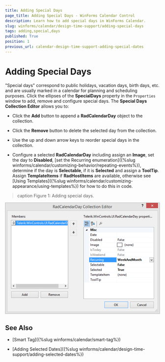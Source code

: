 ```yaml
---
title: Adding Special Days
page_title: Adding Special Days - WinForms Calendar Control
description: Learn how to add special days in WinForms Calendar.
slug: winforms/calendar/design-time-support/adding-special-days
tags: adding,special,days
published: True
position: 1
previous_url: calendar-design-time-support-adding-special-dates
---
```


# Adding Special Days


"Special days" correspond to public holidays, vacation days, birth days, etc. and are usually marked in a calendar for planning and scheduling purposes. Click the ellipses of the __SpecialDays__ property in the `Properties` window to add, remove and configure special days. The __Special Days Collection Editor__ allows you to: 

* Click the __Add__ button to append a __RadCalendarDay__ object to the collection.
            

* Click the __Remove__ button to delete the selected day from the collection.
            

* Use the up and down arrow keys to reorder special days in the collection. 

* Configure a selected __RadCalendarDay__ including assign an __Image__, set the day to __Disabled__, [set the Recurring enumeration]({%slug winforms/calendar/customizing-behavior/repeating-events%}), determine if the day is __Selectable__, if it is __Selected__ and assign a __ToolTip__. Assign __TemplateItems__ if __RadHostItems__ are available, otherwise see [Using Templates]({%slug winforms/calendar/customizing-appearance/using-templates%}) for how to do this in code.

>caption Figure 1: Adding special days.

![calendar-design-time-support-adding-special-dates 001](images/calendar-design-time-support-adding-special-dates001.png)

## See Also

* [Smart Tag]({%slug winforms/calendar/smart-tag%})

* [Adding Selected Dates]({%slug winforms/calendar/design-time-support/adding-selected-dates%})
